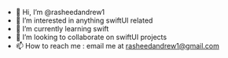 - 👋 Hi, I’m @rasheedandrew1
- 👀 I’m interested in anything swiftUI related
- 🌱 I’m currently learning swift
- 💞️ I’m looking to collaborate on swiftUI projects
- 📫 How to reach me : email me at rasheedandrew1@gmail.com

<!---
rasheedandrew1/rasheedandrew1 is a ✨ special ✨ repository because its `README.md` (this file) appears on your GitHub profile.
You can click the Preview link to take a look at your changes.
--->
